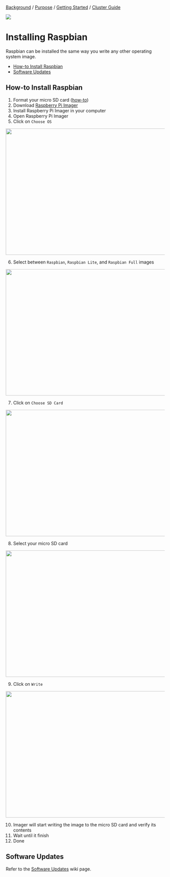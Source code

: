 [Background](Background.md) / [Purpose](Purpose.md) / [Getting Started](Getting_Started.md) / [Cluster Guide](Cluster_Guide.md)


<img src="https://www.raspberrypi.org/app/uploads/2015/08/raspbian.png"/>


# Installing Raspbian

Raspbian can be installed the same way you write any other operating system image.

* [How-to Install Raspbian](#how-to-install-raspbian)
* [Software Updates](#software-updates)

## How-to Install Raspbian

1. Format your micro SD card ([how-to](Formatting-SD-Cards))
2. Download [Raspberry Pi Imager](Formatting-SD-Cards#raspberry-pi-imager-downloads)
3. Install Raspberry Pi Imager in your computer
4. Open Raspberry Pi Imager
5. Click on `Choose OS`
<img src="https://i.ibb.co/YX9fHVk/format-sd-card-1.png" width="600px" height="400px"/>

6. Select between `Raspbian`, `Raspbian Lite`, and `Raspbian Full` images
<img src="https://i.ibb.co/KKS0wmZ/format-sd-card-2.png" width="600px" height="400px"/>

7. Click on `Choose SD Card`
<img src="https://i.ibb.co/fxBBv3L/format-sd-card-3.png" width="600px" height="400px"/>

8. Select your micro SD card
<img src="https://i.ibb.co/B42vYst/format-sd-card-4.png" width="600px" height="400px"/>

9. Click on `Write`
<img src="https://i.ibb.co/F5Vjy0r/format-sd-card-5.png" width="600px" height="400px"/>

10. Imager will start writing the image to the micro SD card and verify its contents
11. Wait until it finish
12. Done


## Software Updates

Refer to the [Software Updates](Software-Updates) wiki page.
